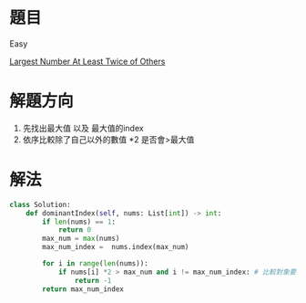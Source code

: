 # 題目
Easy

[Largest Number At Least Twice of Others](https://leetcode.com/problems/largest-number-at-least-twice-of-others/)

# 解題方向
1. 先找出最大值 以及 最大值的index
2. 依序比較除了自己以外的數值 *2 是否會>最大值

# 解法

```python
class Solution:
    def dominantIndex(self, nums: List[int]) -> int:
        if len(nums) == 1:
            return 0
        max_num = max(nums)
        max_num_index =  nums.index(max_num)

        for i in range(len(nums)):
            if nums[i] *2 > max_num and i != max_num_index: # 比較對象要排除最大值本身
                return -1
        return max_num_index
```